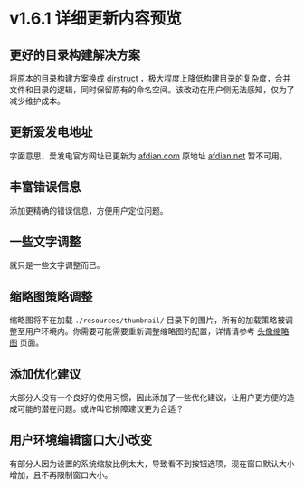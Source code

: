 # v1.6.1 详细更新内容预览

## 更好的目录构建解决方案

将原本的目录构建方案换成 [dirstruct](https://github.com/numlinka/simplepylibs/blob/master/src/dirstruct.py) ，极大程度上降低构建目录的复杂度，合并文件和目录的逻辑，同时保留原有的命名空间。该改动在用户侧无法感知，仅为了减少维护成本。


## 更新爱发电地址

字面意思，爱发电官方网址已更新为 [afdian.com](https://afdian.com) 原地址 [afdian.net](https://afdian.net) 暂不可用。


## 丰富错误信息

添加更精确的错误信息，方便用户定位问题。


## 一些文字调整

就只是一些文字调整而已。


## 缩略图策略调整 <Badge type="danger" text="重要" />

缩略图将不在加载 `./resources/thumbnail/` 目录下的图片，所有的加载策略被调整至用户环境内。你需要可能需要重新调整缩略图的配置，详情请参考 [头像缩略图](/help/tutorial-thumbnail) 页面。


## 添加优化建议 <Badge type="tip" text="新增" />

大部分人没有一个良好的使用习惯，因此添加了一些优化建议，让用户更方便的造成可能的潜在问题。或许叫它排障建议更为合适？


## 用户环境编辑窗口大小改变

有部分人因为设置的系统缩放比例太大，导致看不到按钮选项，现在窗口默认大小增加，且不再限制窗口大小。

